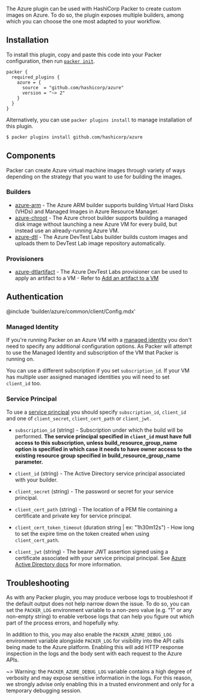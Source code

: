 The Azure plugin can be used with HashiCorp Packer to create custom images on Azure.
To do so, the plugin exposes multiple builders, among which you can choose the one most adapted to your workflow.

## Installation

To install this plugin, copy and paste this code into your Packer configuration, then run [`packer init`](https://www.packer.io/docs/commands/init).

```hcl
packer {
  required_plugins {
    azure = {
      source  = "github.com/hashicorp/azure"
      version = "~> 2"
    }
  }
}
```

Alternatively, you can use `packer plugins install` to manage installation of this plugin.

```sh
$ packer plugins install github.com/hashicorp/azure
```

## Components

Packer can create Azure virtual machine images through variety of ways depending on the strategy that you want to use for building the images.

### Builders

- [azure-arm](/packer/integrations/hashicorp/azure/latest/components/builder/arm) - The Azure ARM builder supports building Virtual Hard Disks (VHDs) and
  Managed Images in Azure Resource Manager.
- [azure-chroot](/packer/integrations/hashicorp/azure/latest/components/builder/chroot) - The Azure chroot builder supports building a managed disk image without
  launching a new Azure VM for every build, but instead use an already-running Azure VM.
- [azure-dtl](/packer/integrations/hashicorp/azure/latest/components/builder/dtl) - The Azure DevTest Labs builder builds custom images and uploads them to DevTest Lab image repository automatically.

### Provisioners

- [azure-dtlartifact](/packer/integrations/hashicorp/azure/latest/components/provisioner/dtlartifact) - The Azure DevTest Labs provisioner can be used to apply an artifact to a VM - Refer to [Add an artifact to a VM](https://docs.microsoft.com/en-us/azure/devtest-labs/add-artifact-vm)

## Authentication

@include 'builder/azure/common/client/Config.mdx'

### Managed Identity

If you're running Packer on an Azure VM with a [managed
identity](https://packer.io/docs/builders/azure#azure-managed-identity) you
don't need to specify any additional configuration options. As Packer will
attempt to use the Managed Identity and subscription of the VM that Packer is
running on.

You can use a different subscription if you set `subscription_id`.  If your VM
has multiple user assigned managed identities you will need to set `client_id`
too.

### Service Principal

To use a [service principal](https://packer.io/docs/builders/azure#azure-active-directory-service-principal)
you should specify `subscription_id`, `client_id` and one of `client_secret`,
`client_cert_path` or `client_jwt`.

- `subscription_id` (string) - Subscription under which the build will be
  performed. **The service principal specified in `client_id` must have full
  access to this subscription, unless build_resource_group_name option is
  specified in which case it needs to have owner access to the existing
  resource group specified in build_resource_group_name parameter.**

- `client_id` (string) - The Active Directory service principal associated with
  your builder.

- `client_secret` (string) - The password or secret for your service principal.

- `client_cert_path` (string) - The location of a PEM file containing a
  certificate and private key for service principal.

- `client_cert_token_timeout` (duration string | ex: "1h30m12s") - How long to set the expire time on the token created when using
  `client_cert_path`.

- `client_jwt` (string) - The bearer JWT assertion signed using a certificate
  associated with your service principal principal. See [Azure Active
  Directory docs](https://docs.microsoft.com/en-us/azure/active-directory/develop/active-directory-certificate-credentials)
  for more information.

## Troubleshooting

As with any Packer plugin, you may produce verbose logs to troubleshoot if the default output does not help narrow down the issue.
To do so, you can set the `PACKER_LOG` environment variable to a non-zero value (e.g. "1" or any non-empty string) to enable verbose logs that can help you figure out which part of the process errors, and hopefully why.

In addition to this, you may also enable the `PACKER_AZURE_DEBUG_LOG` environment variable alongside `PACKER_LOG` for visibility into the API calls being made to the Azure platform.
Enabling this will add HTTP response inspection in the logs and the body sent with each request to the Azure APIs.

~> Warning: the `PACKER_AZURE_DEBUG_LOG` variable contains a high degree of verbosity and may expose sensitive information in the logs. For this reason, we strongly advise only enabling this in a trusted environment and only for a temporary debugging session.
